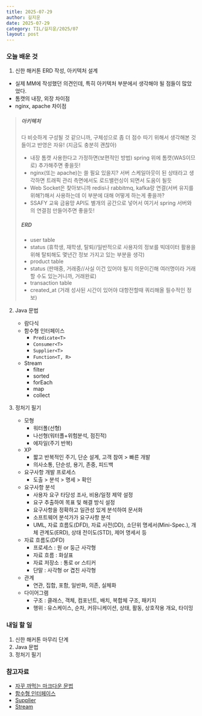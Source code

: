 ```yaml
---
title: 2025-07-29
author: 길지운
date: 2025-07-29
category: TIL/길지운/2025/07
layout: post
---
```


### 오늘 배운 것
1. 신한 해커톤 ERD 작성, 아키텍처 설계
  - 실제 MM에 작성했던 의견인데, 특히 아키텍처 부분에서 생각해야 될 점들이 많았었다.
  - 톰캣의 내장, 외장 차이점
  - nginx, apache 차이점

  > ##### 아키텍처
  > 다 비슷하게 구성될 것 같으니까, 구체성으로 좀 더 점수 따기 위해서 생각해본 것들이고 반영은 자유! (지금도 충분히 괜찮아)
  > - 내장 톰캣 사용한다고 가정하면(보편적인 방법) spring 위에 톰캣(WAS이므로) 추가해주면 좋을듯!
  > - nginx(또는 apache)는 쓸 필요 있을지? 서버 스케일아웃이 된 상태라고 생각하면 트래픽 관리 측면에서도 로드밸런싱이 되면서 도움이 될듯
  > - Web Socket은 찾아보니까 redis나 rabbitmq, kafka랑 연결(서버 유지를 위해?)해서 사용하는데 이 부분에 대해 어떻게 하는게 좋을까?
  > - SSAFY 교육 금융망 API도 별개의 공간으로 넣어서 여기서 spring 서버와의 연결점 만들어주면 좋을듯!
  > 
  > ##### ERD
  > - user table
  >  - status (휴학생, 재학생, 탈퇴//일반적으로 사용자의 정보를 빅데이터 활용을 위해 탈퇴해도 몇년간 정보 가지고 있는 부분을 생각)
  > - product table
  >  - status (판매중, 거래중//사실 이건 있어야 될지 의문이긴해 여러명이라 거래할 수도 있는거니까, 거래완료)
  > - transaction table
  >  - created_at (거래 성사된 시간이 있어야 대항전할때 쿼리해올 필수적인 정보)

2. Java 문법
    - 람다식
    - 함수형 인터페이스
      - ``` Predicate<T> ```
      - ``` Consumer<T> ```
      - ``` Supplier<T> ```
      - ``` Function<T, R> ```
    - Stream
      - filter
      - sorted
      - forEach
      - map
      - collect

3. 정처기 필기
    - 모형
      - 워터폴(선형)
      - 나선형(워터폴+위험분석, 점진적)
      - 에자일(주기 반복)
    - XP
      - 짧고 반복적인 주기, 단순 설계, 고객 참여 > 빠른 개발
      - 의사소통, 단순성, 용기, 존중, 피드백
    - 요구사항 개발 프로세스
      - 도출 > 분석 > 명세 > 확인
    - 요구사항 분석
      - 사용자 요구 타당성 조사, 비용/일정 제약 설정
      - 요구 추출하여 목표 및 해결 방식 설정
      - 요구사항을 정확하고 일관성 있게 분석하여 문서화
      - 소프트웨어 분석가가 요구사항 분석
      - UML, 자료 흐름도(DFD), 자료 사전(DD), 소단위 명세서(Mini-Spec.), 개체 관계도(ERD), 상태 전이도(STD), 제어 명세서 등
    - 자료 흐름도(DFD)
      - 프로세스 : 원 or 둥근 사각형
      - 자료 흐름 : 화살표
      - 자료 저장소 : 통로 or 스티커
      - 단말 : 사각형 or 겹친 사각형
    - 관계
      - 연관, 집합, 포함, 일반화, 의존, 실체화
    - 다이어그램
      - 구조 : 클래스, 객체, 컴포넌트, 배치, 복합체 구조, 패키지
      - 행위 : 유스케이스, 순차, 커뮤니케이션, 상태, 활동, 상호작용 개요, 타이밍

### 내일 할 일
1. 신한 해커톤 마무리 단계
2. Java 문법
3. 정처기 필기


### 참고자료
- [자꾸 까먹는 마크다운 문법](https://inpa.tistory.com/entry/MarkDown-%F0%9F%93%9A-%EB%A7%88%ED%81%AC%EB%8B%A4%EC%9A%B4-%EB%AC%B8%EB%B2%95-%F0%9F%92%AF-%EC%A0%95%EB%A6%AC)
- [함수형 인터페이스](https://kylo8.tistory.com/entry/Java-%EC%9E%90%EB%B0%94-predicate-consumer-supplier-function-%EC%9D%B4%ED%95%B4%ED%95%98%EA%B8%B0-%ED%95%A8%EC%88%98%ED%98%95-%EC%9D%B8%ED%84%B0%ED%8E%98%EC%9D%B4%EC%8A%A4-%EC%9D%B4%ED%95%B4%ED%95%98%EA%B8%B0)
- [Supplier](https://m.blog.naver.com/zzang9ha/222087025042)
- [Stream](https://hstory0208.tistory.com/entry/Java%EC%9E%90%EB%B0%94-Stream%EC%8A%A4%ED%8A%B8%EB%A6%BC%EC%9D%B4%EB%9E%80)